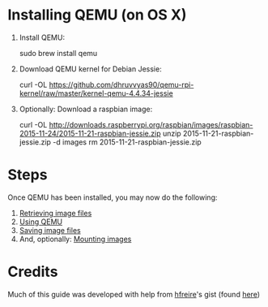 # Installing QEMU (on OS X)
1. Install QEMU:

	sudo brew install qemu

2. Download QEMU kernel for Debian Jessie:

	curl -OL https://github.com/dhruvvyas90/qemu-rpi-kernel/raw/master/kernel-qemu-4.4.34-jessie

3. Optionally: Download a raspbian image:

	curl -OL http://downloads.raspberrypi.org/raspbian/images/raspbian-2015-11-24/2015-11-21-raspbian-jessie.zip
	unzip 2015-11-21-raspbian-jessie.zip -d images
	rm 2015-11-21-raspbian-jessie.zip

# Steps
Once QEMU has been installed, you may now do the following:

1. [Retrieving image files](1-retrieving-images.md)
2. [Using QEMU](2-using-qemu.md)
3. [Saving image files](3-saving-images.md)
4. And, optionally: [Mounting images](4-mounting-images.md)

# Credits
Much of this guide was developed with help from [hfreire](https://gist.github.com/hfreire)'s gist (found [here](https://gist.github.com/hfreire/5846b7aa4ac9209699ba))